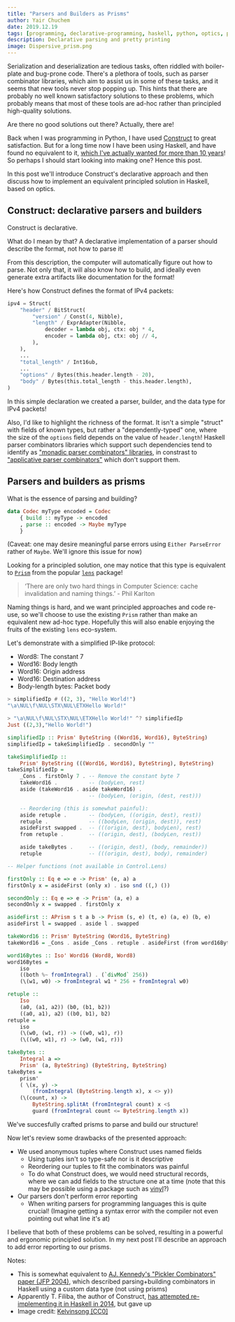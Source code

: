 ```yaml
---
title: "Parsers and Builders as Prisms"
author: Yair Chuchem
date: 2019.12.19
tags: [programming, declarative-programming, haskell, python, optics, parsing, codecs]
description: Declarative parsing and pretty printing
image: Dispersive_prism.png
---
```


Serialization and deserialization are tedious tasks, often riddled with boiler-plate and bug-prone code. There's a plethora of tools, such as parser combinator libraries, which aim to assist us in some of these tasks, and it seems that new tools never stop popping up. This hints that there are probably no well known satisfactory solutions to these problems, which probably means that most of these tools are ad-hoc rather than principled high-quality solutions.

Are there no good solutions out there? Actually, there are!

Back when I was programming in Python, I have used [Construct](https://construct.readthedocs.io/en/latest/intro.html) to great satisfaction. But for a long time now I have been using Haskell, and have found no equivalent to it, [which I've actually wanted for more than 10 years](https://stackoverflow.com/questions/1225053/haskell-equivalent-of-pythons-construct)! So perhaps I should start looking into making one? Hence this post.

In this post we'll introduce Construct's declarative approach and then discuss how to implement an equivalent principled solution in Haskell, based on optics.

## Construct: declarative parsers and builders

Construct is declarative.

What do I mean by that? A declarative implementation of a parser should describe the format, not how to parse it!

From this description, the computer will automatically figure out how to parse. Not only that, it will also know how to build, and ideally even generate extra artifacts like documentation for the format!

Here's how Construct defines the format of IPv4 packets:

```Python
ipv4 = Struct(
    "header" / BitStruct(
        "version" / Const(4, Nibble),
        "length" / ExprAdapter(Nibble,
            decoder = lambda obj, ctx: obj * 4,
            encoder = lambda obj, ctx: obj // 4,
        ),
    ),
    ...
    "total_length" / Int16ub,
    ...
    "options" / Bytes(this.header.length - 20),
    "body" / Bytes(this.total_length - this.header.length),
)
```

In this simple declaration we created a parser, builder, and the data type for IPv4 packets!

Also, I'd like to highlight the richness of the format. It isn't a simple "struct" with fields of known types, but rather a "dependently-typed" one, where the size of the `options` field depends on the value of `header.length`! Haskell parser combinators libraries which support such dependencies tend to identify as ["monadic parser combinators" libraries](http://hackage.haskell.org/package/parsec), in constrast to ["applicative parser combinators"](http://hackage.haskell.org/package/regex-applicative) which don't support them.

## Parsers and builders as prisms

What is the essence of parsing and building?

```Haskell
data Codec myType encoded = Codec
    { build :: myType -> encoded
    , parse :: encoded -> Maybe myType
    }
```

(Caveat: one may desire meaningful parse errors using `Either ParseError` rather of `Maybe`. We'll ignore this issue for now)

Looking for a principled solution, one may notice that this type is equivalent to [`Prism`](https://hackage.haskell.org/package/lens/docs/Control-Lens-Prism.html) from the popular [`lens`](https://hackage.haskell.org/package/lens) package!

> ‘There are only two hard things in Computer Science: cache invalidation and naming things.’ - Phil Karlton

Naming things is hard, and we want principled approaches and code re-use, so we'll choose to use the existing `Prism` rather than make an equivalent new ad-hoc type. Hopefully this will also enable enjoying the fruits of the existing `lens` eco-system.

Let's demonstrate with a simplified IP-like protocol:

* Word8: The constant 7
* Word16: Body length
* Word16: Origin address
* Word16: Destination address
* Body-length bytes: Packet body

```Haskell
> simplifiedIp # ((2, 3), "Hello World!")
"\a\NUL\f\NUL\STX\NUL\ETXHello World!"

> "\a\NUL\f\NUL\STX\NUL\ETXHello World!" ^? simplifiedIp
Just ((2,3),"Hello World!")

simplifiedIp :: Prism' ByteString ((Word16, Word16), ByteString)
simplifiedIp = takeSimplifiedIp . secondOnly ""

takeSimplifiedIp ::
    Prism' ByteString (((Word16, Word16), ByteString), ByteString)
takeSimplifiedIp =
    _Cons . firstOnly 7 . -- Remove the constant byte 7
    takeWord16 .          -- (bodyLen, rest)
    aside (takeWord16 . aside takeWord16) .
                          -- (bodyLen, (origin, (dest, rest)))

    -- Reordering (this is somewhat painful):
    aside retuple .       -- (bodyLen, ((origin, dest), rest))
    retuple .             -- ((bodyLen, (origin, dest)), rest)
    asideFirst swapped .  -- (((origin, dest), bodyLen), rest)
    from retuple .        -- ((origin, dest), (bodyLen, rest))

    aside takeBytes .     -- ((origin, dest), (body, remainder))
    retuple               -- (((origin, dest), body), remainder)

-- Helper functions (not available in Control.Lens)

firstOnly :: Eq e => e -> Prism' (e, a) a
firstOnly x = asideFirst (only x) . iso snd ((,) ())

secondOnly :: Eq e => e -> Prism' (a, e) a
secondOnly x = swapped . firstOnly x

asideFirst :: APrism s t a b -> Prism (s, e) (t, e) (a, e) (b, e)
asideFirst l = swapped . aside l . swapped

takeWord16 :: Prism' ByteString (Word16, ByteString)
takeWord16 = _Cons . aside _Cons . retuple . asideFirst (from word16Bytes)

word16Bytes :: Iso' Word16 (Word8, Word8)
word16Bytes =
    iso
    ((both %~ fromIntegral) . (`divMod` 256))
    (\(w1, w0) -> fromIntegral w1 * 256 + fromIntegral w0)

retuple ::
    Iso
    (a0, (a1, a2)) (b0, (b1, b2))
    ((a0, a1), a2) ((b0, b1), b2)
retuple =
    iso
    (\(w0, (w1, r)) -> ((w0, w1), r))
    (\((w0, w1), r) -> (w0, (w1, r)))

takeBytes ::
    Integral a =>
    Prism' (a, ByteString) (ByteString, ByteString)
takeBytes =
    prism'
    ( \(x, y) ->
        (fromIntegral (ByteString.length x), x <> y))
    (\(count, x) ->
        ByteString.splitAt (fromIntegral count) x <$
        guard (fromIntegral count <= ByteString.length x))
```

We've succesfully crafted prisms to parse and build our structure!

Now let's review some drawbacks of the presented approach:

* We used anonymous tuples where Construct uses named fields
  * Using tuples isn't so type-safe nor is it descriptive
  * Reordering our tuples to fit the combinators was painful
  * To do what Construct does, we would need structural records, where we can add fields to the structure one at a time (note that this may be possible using a package such as [vinyl](https://hackage.haskell.org/package/vinyl-0.12.0/docs/Data-Vinyl-Tutorial-Overview.html)?)
* Our parsers don't perform error reporting
  * When writing parsers for programming languages this is quite crucial! (Imagine getting a syntax error with the compiler not even pointing out what line it's at)

I believe that both of these problems can be solved, resulting in a powerful and ergonomic principled solution. In my next post I'll describe an approach to add error reporting to our prisms.

Notes:

* This is somewhat equivalent to [AJ. Kennedy's "Pickler Combinators" paper (JFP 2004)](https://www.microsoft.com/en-us/research/wp-content/uploads/2004/01/picklercombinators.pdf), which described parsing+building combinators in Haskell using a custom data type (not using prisms)
* Apparently T. Filiba, the author of Construct, [has attempted re-implementing it in Haskell in 2014](http://tomerfiliba.com/blog/ConstructPlusPlus/), but gave up
* Image credit: [Kelvinsong [CC0]](https://commons.wikimedia.org/wiki/File:Dispersive_prism.png)
